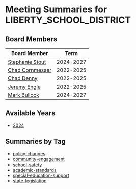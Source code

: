# Meeting Summaries for LIBERTY_SCHOOL_DISTRICT

## Board Members

| Board Member       | Term           |
|--------------------|----------------|
| [Stephanie Stout](board_member_286.md) | 2024-2027 |
| [Chad Cornmesser](board_member_287.md) | 2022-2025 |
| [Chad Denny](board_member_288.md) | 2022-2025 |
| [Jeremy Engle](board_member_289.md) | 2022-2025 |
| [Mark Bullock](board_member_290.md) | 2024-2027 |

## Available Years
- [2024](school_board_57_year_2024.md)

## Summaries by Tag
- [policy-changes](school_board_57_tag_policy-changes.md)
- [community-engagement](school_board_57_tag_community-engagement.md)
- [school-safety](school_board_57_tag_school-safety.md)
- [academic-standards](school_board_57_tag_academic-standards.md)
- [special-education-support](school_board_57_tag_special-education-support.md)
- [state-legislation](school_board_57_tag_state-legislation.md)
